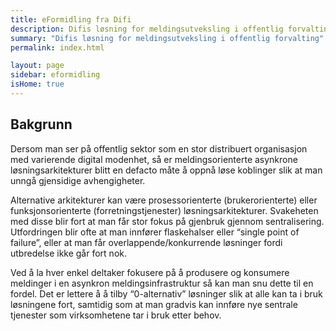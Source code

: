 ```yaml
---
title: eFormidling fra Difi
description: Difis løsning for meldingsutveksling i offentlig forvalting
summary: "Difis løsning for meldingsutveksling i offentlig forvalting"
permalink: index.html

layout: page
sidebar: eformidling
isHome: true
---
```


## Bakgrunn

Dersom man ser på offentlig sektor som en stor distribuert organisasjon med varierende digital modenhet, så er meldingsorienterte asynkrone løsningsarkitekturer blitt en defacto måte å oppnå løse koblinger slik at man unngå gjensidige avhengigheter.

Alternative arkitekturer kan være prosessorienterte (brukerorienterte) eller funksjonsorienterte (forretningstjenester) løsningsarkitekturer. Svakeheten med disse blir fort at man får stor fokus på gjenbruk gjennom sentralisering. Utfordringen blir ofte at man innfører flaskehalser eller “single point of failure”, eller at man får overlappende/konkurrende løsninger fordi utbredelse ikke går fort nok.

Ved å la hver enkel deltaker fokusere på å produsere og konsumere meldinger i en asynkron meldingsinfrastruktur så kan man snu dette til en fordel. Det er lettere å å tilby “0-alternativ” løsninger slik at alle kan ta i bruk løsningene fort, samtidig som at man gradvis kan innføre nye sentrale tjenester som virksomhetene tar i bruk etter behov.



